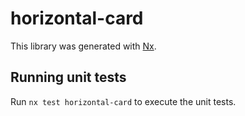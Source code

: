 # horizontal-card

This library was generated with [Nx](https://nx.dev).

## Running unit tests

Run `nx test horizontal-card` to execute the unit tests.
